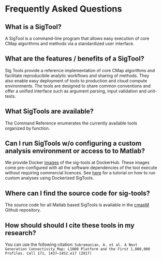 # Frequently Asked Questions

## What is a SigTool?
A SigTool is a command-line program that allows easy execution of core CMap algorithms and methods via a standardized user interface.

## What are the features / benefits of a SigTool?
Sig Tools provide a reference implementation of core CMap algorithms and facilitate reproducibile analytic workflows and sharing of methods. They also enable easy deployment of tools to production and cloud compute environments. The tools are designed to share common conventions and offer a unified interface such as argument parsing, input validation and unit-tests.

## What SigTools are available?
The Command Reference enumerates the currently available tools organized by function.

## Can I run SigTools w/o configuring a custom analysis environment or access to to Matlab?

We provide Docker [images](https://hub.docker.com/search?q=sig_&type=image) of the sig-tools at DockerHub. These images come pre-configured with all the software dependencies of the tool execute without requiring commercial licences. See [here](docker_demo.md) for a tutorial on how to run custom analyses using Dockerized SigTools.

## Where can I find the source code for sig-tools?

The source code for all Matlab based SigTools is available in the [cmapM](https://github.com/cmap/cmapM) Github repository. 

## How should should I cite these tools in my research?

You can use the following citation:
`
Subramanian, A. et al. A Next Generation Connectivity Map: L1000 Platform and the First 1,000,000 Profiles. Cell 171, 1437–1452.e17 (2017)
`